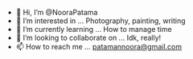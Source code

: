 - 👋 Hi, I’m @NooraPatama
- 👀 I’m interested in ... Photography, painting, writing
- 🌱 I’m currently learning ... How to manage time
- 💞️ I’m looking to collaborate on ... Idk, really!
- 📫 How to reach me ... patamannoora@gmail.com

<!---
NooraPatama/NooraPatama is a ✨ special ✨ repository because its `README.md` (this file) appears on your GitHub profile.
You can click the Preview link to take a look at your changes.
--->
